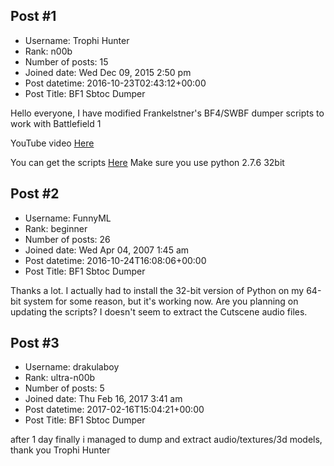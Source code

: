 ## Post #1
- Username: Trophi Hunter
- Rank: n00b
- Number of posts: 15
- Joined date: Wed Dec 09, 2015 2:50 pm
- Post datetime: 2016-10-23T02:43:12+00:00
- Post Title: BF1 Sbtoc Dumper

Hello everyone, I have modified Frankelstner's BF4/SWBF dumper scripts to work with Battlefield 1

YouTube video [Here](https://www.youtube.com/watch?v=mU5tuuwVKaY)

You can get the scripts [Here](https://mega.nz/file/aZpDHBTK#-JnFq-V_x5qdqwgrEdm95wYFdLv-gOI9wSQkDl1Yry0)
Make sure you use python 2.7.6 32bit
## Post #2
- Username: FunnyML
- Rank: beginner
- Number of posts: 26
- Joined date: Wed Apr 04, 2007 1:45 am
- Post datetime: 2016-10-24T16:08:06+00:00
- Post Title: BF1 Sbtoc Dumper

Thanks a lot. I actually had to install the 32-bit version of Python on my 64-bit system for some reason, but it's working now. Are you planning on updating the scripts? I doesn't seem to extract the Cutscene audio files.
## Post #3
- Username: drakulaboy
- Rank: ultra-n00b
- Number of posts: 5
- Joined date: Thu Feb 16, 2017 3:41 am
- Post datetime: 2017-02-16T15:04:21+00:00
- Post Title: BF1 Sbtoc Dumper

after 1 day finally i managed to dump and extract audio/textures/3d models, thank you Trophi Hunter
